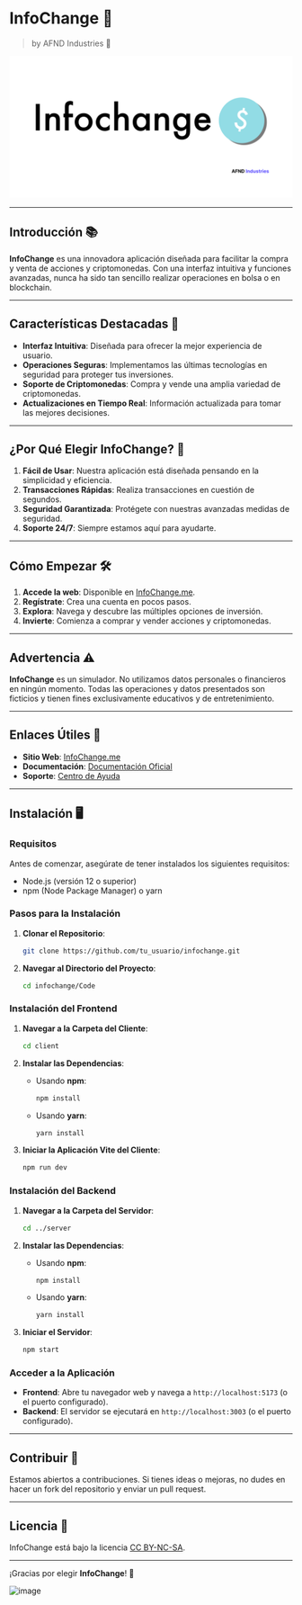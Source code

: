 # InfoChange 🚀

> by AFND Industries 🏢

![InfoChange Logo](./Design/banner/banner.png) 

---

## Introducción 📚

**InfoChange** es una innovadora aplicación diseñada para facilitar la compra y venta de acciones y criptomonedas. Con una interfaz intuitiva y funciones avanzadas, nunca ha sido tan sencillo realizar operaciones en bolsa o en blockchain.

---

## Características Destacadas 🌟

- **Interfaz Intuitiva**: Diseñada para ofrecer la mejor experiencia de usuario.
- **Operaciones Seguras**: Implementamos las últimas tecnologías en seguridad para proteger tus inversiones.
- **Soporte de Criptomonedas**: Compra y vende una amplia variedad de criptomonedas.
- **Actualizaciones en Tiempo Real**: Información actualizada para tomar las mejores decisiones.

<!-- ![App Screenshot](path/to/screenshot1.png) -->

---

## ¿Por Qué Elegir InfoChange? 🤔

1. **Fácil de Usar**: Nuestra aplicación está diseñada pensando en la simplicidad y eficiencia.
2. **Transacciones Rápidas**: Realiza transacciones en cuestión de segundos.
3. **Seguridad Garantizada**: Protégete con nuestras avanzadas medidas de seguridad.
4. **Soporte 24/7**: Siempre estamos aquí para ayudarte.

<!--![Features Image](path/to/features.png)--> 

---

## Cómo Empezar 🛠️

1. **Accede la web**: Disponible en [InfoChange.me](https://infochange.me).
2. **Regístrate**: Crea una cuenta en pocos pasos.
3. **Explora**: Navega y descubre las múltiples opciones de inversión.
4. **Invierte**: Comienza a comprar y vender acciones y criptomonedas.


---

## Advertencia ⚠️

**InfoChange** es un simulador. No utilizamos datos personales o financieros en ningún momento. Todas las operaciones y datos presentados son ficticios y tienen fines exclusivamente educativos y de entretenimiento.

---

## Enlaces Útiles 🔗

- **Sitio Web**: [InfoChange.me](https://infochange.me)
- **Documentación**: [Documentación Oficial](https://server.infochange.me/terms)
- **Soporte**: [Centro de Ayuda](https://infochange.me/support)

---

## Instalación 🖥️

### Requisitos

Antes de comenzar, asegúrate de tener instalados los siguientes requisitos:

- Node.js (versión 12 o superior)
- npm (Node Package Manager) o yarn

### Pasos para la Instalación

1. **Clonar el Repositorio**:
    ```bash
    git clone https://github.com/tu_usuario/infochange.git
    ```

2. **Navegar al Directorio del Proyecto**:
    ```bash
    cd infochange/Code
    ```

### Instalación del Frontend

1. **Navegar a la Carpeta del Cliente**:
    ```bash
    cd client
    ```

2. **Instalar las Dependencias**:
    - Usando **npm**:
      ```bash
      npm install
      ```
    - Usando **yarn**:
      ```bash
      yarn install
      ```

3. **Iniciar la Aplicación Vite del Cliente**:
    ```bash
    npm run dev
    ```

### Instalación del Backend

1. **Navegar a la Carpeta del Servidor**:
    ```bash
    cd ../server
    ```

2. **Instalar las Dependencias**:
    - Usando **npm**:
      ```bash
      npm install
      ```
    - Usando **yarn**:
      ```bash
      yarn install
      ```

3. **Iniciar el Servidor**:
    ```bash
    npm start
    ```

### Acceder a la Aplicación

- **Frontend**: Abre tu navegador web y navega a `http://localhost:5173` (o el puerto configurado).
- **Backend**: El servidor se ejecutará en `http://localhost:3003` (o el puerto configurado).

---



## Contribuir 🤝

Estamos abiertos a contribuciones. Si tienes ideas o mejoras, no dudes en hacer un fork del repositorio y enviar un pull request.

---

## Licencia 📜

InfoChange está bajo la licencia [CC BY-NC-SA](https://creativecommons.org/licenses/by-nc-sa/4.0/).

---

¡Gracias por elegir **InfoChange**! 🙏

![image](https://github.com/AFND-Industries/InfoChange/assets/70489950/dd9776ef-4b82-4662-aa08-0c004b27eb4a)
